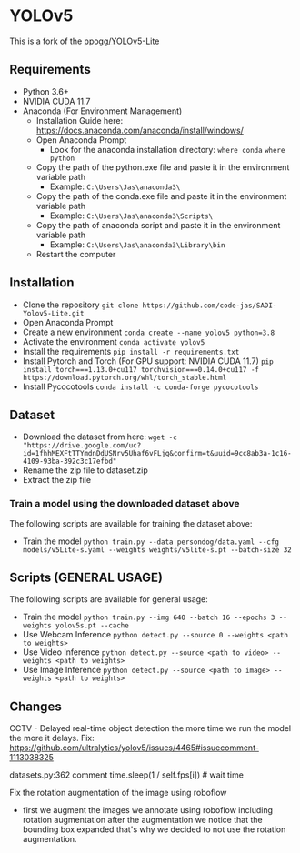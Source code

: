 # YOLOv5

This is a fork of the [ppogg/YOLOv5-Lite](https://github.com/ppogg/YOLOv5-Lite)

## Requirements

- Python 3.6+
- NVIDIA CUDA 11.7
- Anaconda (For Environment Management)
    - Installation Guide here: https://docs.anaconda.com/anaconda/install/windows/
    - Open Anaconda Prompt
      - Look for the anaconda installation directory: 
            ``where conda``
            ``where python``
    - Copy the path of the python.exe file and paste it in the environment variable path
      - Example: ``C:\Users\Jas\anaconda3\``
    - Copy the path of the conda.exe file and paste it in the environment variable path
      - Example: ``C:\Users\Jas\anaconda3\Scripts\``
    - Copy the path of anaconda script and paste it in the environment variable path
      - Example: ``C:\Users\Jas\anaconda3\Library\bin`` 
    - Restart the computer

## Installation

- Clone the repository
```git clone https://github.com/code-jas/SADI-Yolov5-Lite.git```
- Open Anaconda Prompt
- Create a new environment
    ``conda create --name yolov5 python=3.8``
- Activate the environment
    ``conda activate yolov5``
- Install the requirements
    ``pip install -r requirements.txt``
- Install Pytorch and Torch (For GPU support: NVIDIA CUDA 11.7)
    ``pip install torch===1.13.0+cu117 torchvision===0.14.0+cu117 -f https://download.pytorch.org/whl/torch_stable.html``
- Install Pycocotools
    ``conda install -c conda-forge pycocotools``

## Dataset

- Download the dataset from here: 
    `` wget -c "https://drive.google.com/uc?id=1fhhMEXFtTTYmdnDdUSNrv5Uhaf6vFLjq&confirm=t&uuid=9cc8ab3a-1c16-4109-93ba-392c3c17efbd" ``
- Rename the zip file to dataset.zip
- Extract the zip file

### Train a model using the downloaded dataset above 

The following scripts are available for training the dataset above:

- Train the model
  ``python train.py --data persondog/data.yaml --cfg models/v5Lite-s.yaml --weights weights/v5lite-s.pt --batch-size 32``

## Scripts (GENERAL USAGE)

The following scripts are available for general usage:

- Train the model
    ``python train.py --img 640 --batch 16 --epochs 3 --weights yolov5s.pt --cache``
- Use Webcam Inference
    ``python detect.py --source 0 --weights <path to weights>``
- Use Video Inference
    ``python detect.py --source <path to video> --weights <path to weights>``
- Use Image Inference
    ``python detect.py --source <path to image> --weights <path to weights>``


## Changes

CCTV - Delayed real-time object detection the more time we run the model the more it delays.
Fix: https://github.com/ultralytics/yolov5/issues/4465#issuecomment-1113038325

datasets.py:362 comment  time.sleep(1 / self.fps[i]) # wait time

Fix the rotation augmentation of the image using roboflow
* first we augment the images we annotate using roboflow including rotation augmentation after the augmentation we notice that the bounding box expanded that's why we decided to not use the rotation augmentation.
